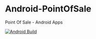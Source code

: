 # Android-PointOfSale
Point Of Sale - Android Apps

[![Android Build](https://github.com/eby8zevin/Android-PointOfSale/actions/workflows/android_build.yml/badge.svg)](https://github.com/eby8zevin/Android-PointOfSale/actions/workflows/android_build.yml)
